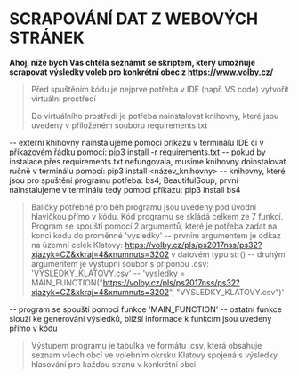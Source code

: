 # SCRAPOVÁNÍ DAT Z WEBOVÝCH STRÁNEK

**Ahoj, níže bych Vás chtěla seznámit se skriptem, který umožňuje scrapovat výsledky voleb pro konkrétní obec z <https://www.volby.cz/>**

> Před spuštěním kódu je nejprve potřeba v IDE (např. VS code) vytvořit virtuální prostředí
>
> Do virtuálního prostředí je potřeba nainstalovat knihovny, které jsou uvedeny v přiloženém souboru requirements.txt
>
-- externí khihovny nainstalujeme pomocí příkazu v terminálu IDE či v příkazovém řádku pomocí: pip3 install -r requirements.txt
-- pokud by instalace přes requirements.txt nefungovala, musíme knihovny doinstalovat ručně v terminálu pomocí: pip3 install <název_knihovny>
-- knihovny, které jsou pro spuštění programu potřeba: bs4, BeautifulSoup, první nainstalujeme v terminálu tedy pomocí příkazu: pip3 install bs4

> Balíčky potřebné pro běh programu jsou uvedeny pod úvodní hlavičkou přímo v kódu.
> Kód programu se skládá celkem ze 7 funkcí.
> Program se spouští pomocí 2 argumentů, které je potřeba zadat na konci kódu do proměnné 'vysledky' 
-- prvním argumentem je odkaz na územní celek Klatovy: <https://volby.cz/pls/ps2017nss/ps32?xjazyk=CZ&xkraj=4&xnumnuts=3202> v datovém typu str()
-- druhým argumentem je výstupní soubor s příponou .csv: 'VYSLEDKY_KLATOVY.csv'
-- 'vysledky = MAIN_FUNCTION("https://volby.cz/pls/ps2017nss/ps32?xjazyk=CZ&xkraj=4&xnumnuts=3202", "VYSLEDKY_KLATOVY.csv")'

-- program se spouští pomocí funkce 'MAIN_FUNCTION'
-- ostatní funkce slouží ke generování výsledků, bližší informace k funkcím jsou uvedeny přímo v kódu

> Výstupem programu je tabulka ve formátu .csv, která obsahuje seznam všech obcí ve volebním okrsku Klatovy spojená s výsledky hlasování pro každou stranu v konkrétní obci






